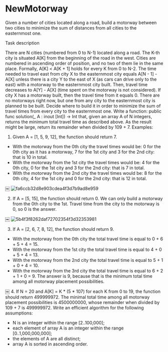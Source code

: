 # NewMotorway

Given a number of cities located along a road, build a motorway between two cities to minimize the sum of distances from all cities to the easternmost one.

Task description

There are N cities (numbered from 0 to N-1) located along a road. The K-th city is situated A[K] from the beginning of the road in the west. Cities are numbered in ascending order of position, and no two of them lie in the same place. Formally, A[K] < A[K + 1] holds for every K from 0 to N-2.
The time needed to travel east from city X to the easternmost city equals A[N - 1] - A[X] unless there is a city Y to the east of X (as cars can drive only to the east) with a motorway to the easternmost city built. Then, travel time decreases to A[Y] - A[X] (time spent on the motorway is not considered). If city X has a motorway built, then the travel time from it equals 0.
There are no motorways right now, but one from any city to the easternmost city is planned to be built. Decide where to build it in order to minimize the sum of travel times from every city to the easternmost one.
Write a function:
public func solution(_ A : inout [Int]) -> Int
that, given an array A of N integers, returns the minimum total travel time as described above.
As the result might be large, return its remainder when divided by 109 + 7.
Examples:
1. Given A = [1, 5, 9, 12], the function should return 7.
* With the motorway from the 0th city the travel times would be: 0 for the 0th city as it has a motorway, 7 for the 1st city and 3 for the 2nd city: that is 10 in total.
* With the motorway from the 1st city the travel times would be: 4 for the 0th city, 0 for the 1st city and 3 for the 2nd city: that is 7 in total.
* With the motorway from the 2nd city the travel times would be: 8 for the 0th city, 4 for the 1st city and 0 for the 2nd city: that is 12 in total.

￼ ![fa6ccb32d8e903cdea4f3d7b9ad8e959](https://user-images.githubusercontent.com/35059078/131336836-3c5515fb-cdbb-4150-bbb5-3803e773fe13.png)


2. If A = [5, 15], the function should return 0.
We can only build a motorway from the 0th city to the 1st. Travel time from the city to the motorway is 0, so 0 is the answer.

￼ ![5b4f3f8262daf72702354f3d32353981](https://user-images.githubusercontent.com/35059078/131336922-6b71614f-fa65-49a2-b087-2495b80da31e.png)

3. If A = [2, 6, 7, 8, 12], the function should return 9.
* With the motorway from the 0th city the total travel time is equal to 0 + 6 + 5 + 4 = 15.
* With the motorway from the 1st city the total travel time is equal to 4 + 0 + 5 + 4 = 13.
* With the motorway from the 2nd city the total travel time is equal to 5 + 1 + 0 + 4 = 10.
* With the motorway from the 3rd city the total travel time is equal to 6 + 2 + 1 + 0 = 9.
The answer is 9, because that is the minimum total time among all motorway placement possibilities.

￼ 
4. If N = 20 and A[K] = K * (5 * 107) for each K from 0 to 19, the function should return 499999972. The minimal total time among all motorway placement possibilities is 4500000000, whose remainder when divided by 109 + 7 is 499999972.
Write an efficient algorithm for the following assumptions:
* N is an integer within the range [2..100,000];
* each element of array A is an integer within the range [0..1,000,000,000];
* the elements of A are all distinct;
* array A is sorted in ascending order.
